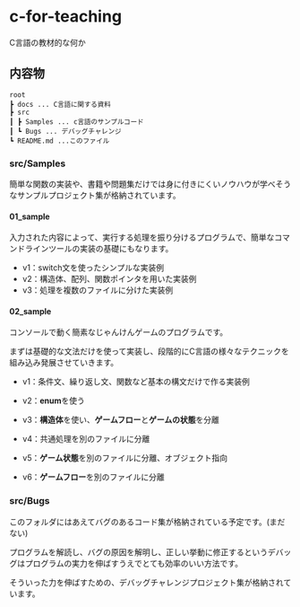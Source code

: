 # c-for-teaching
C言語の教材的な何か



## 内容物

```
root
┣ docs ... C言語に関する資料
┣ src
┃ ┣ Samples ... c言語のサンプルコード
┃ ┗ Bugs ... デバッグチャレンジ
┗ README.md ...このファイル
```



### src/Samples

簡単な関数の実装や、書籍や問題集だけでは身に付きにくいノウハウが学べそうなサンプルプロジェクト集が格納されています。



#### 01_sample

入力された内容によって、実行する処理を振り分けるプログラムで、簡単なコマンドラインツールの実装の基礎にもなります。

- v1：switch文を使ったシンプルな実装例
- v2：構造体、配列、関数ポインタを用いた実装例
- v3：処理を複数のファイルに分けた実装例



#### 02_sample

コンソールで動く簡素なじゃんけんゲームのプログラムです。

まずは基礎的な文法だけを使って実装し、段階的にC言語の様々なテクニックを組み込み発展させていきます。

- v1：条件文、繰り返し文、関数など基本の構文だけで作る実装例
- v2：**enum**を使う
- v3：**構造体**を使い、**ゲームフロー**と**ゲームの状態**を分離

- v4：共通処理を別のファイルに分離
- v5：**ゲーム状態**を別のファイルに分離、オブジェクト指向
- v6：**ゲームフロー**を別のファイルに分離



### src/Bugs

このフォルダにはあえてバグのあるコード集が格納されている予定です。(まだない)

プログラムを解読し、バグの原因を解明し、正しい挙動に修正するというデバッグはプログラムの実力を伸ばすうえでとても効率のいい方法です。

そういった力を伸ばすための、デバッグチャレンジプロジェクト集が格納されています。

